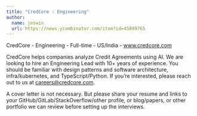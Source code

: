 ```yaml
---
title: "CredCore : Engineering"
author:
  name: jeswin
  url: https://news.ycombinator.com/item?id=45099765
---
```

CredCore - Engineering - Full-time - US&#x2F;India - www.credcore.com

CredCore helps companies analyze Credit Agreements using AI. We are looking to hire an Engineering Lead with 10+ years of experience. You should be familiar with design patterns and software architecture, infra&#x2F;kubernetes, and TypeScript&#x2F;Python. If you’re interested, please reach out to us at careers@credcore.com.

A cover letter is not necessary. But please share your resume and links to your GitHub&#x2F;GitLab&#x2F;StackOverflow&#x2F;other profile, or blog&#x2F;papers, or other portfolio we can review before setting up the interviews.
<JobApplication />
